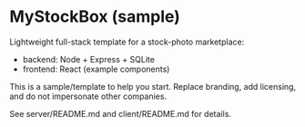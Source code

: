 # MyStockBox (sample)

Lightweight full-stack template for a stock-photo marketplace:
- backend: Node + Express + SQLite
- frontend: React (example components)

This is a sample/template to help you start. Replace branding, add licensing, and do not impersonate other companies.

See server/README.md and client/README.md for details.
